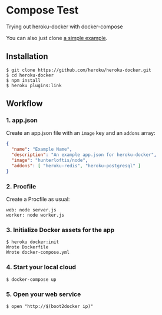 # Compose Test

Trying out heroku-docker with docker-compose

You can also just clone [a simple example](https://github.com/hunterloftis/asciify).

## Installation

```
$ git clone https://github.com/heroku/heroku-docker.git
$ cd heroku-docker
$ npm install
$ heroku plugins:link
```

## Workflow

### 1. app.json

Create an app.json file with an `image` key and an `addons` array:

```json
{
  "name": "Example Name",
  "description": "An example app.json for heroku-docker",
  "image": "hunterloftis/node",
  "addons": [ "heroku-redis", "heroku-postgresql" ]
}
```

### 2. Procfile

Create a Procfile as usual:

```
web: node server.js
worker: node worker.js
```

### 3. Initialize Docker assets for the app

```
$ heroku docker:init
Wrote Dockerfile
Wrote docker-compose.yml
```

### 4. Start your local cloud

```
$ docker-compose up
```

### 5. Open your web service

```
$ open "http://$(boot2docker ip)"
```
